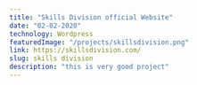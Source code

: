 ```yaml
---
title: "Skills Division official Website"
date: "02-02-2020"
technology: Wordpress
featuredImage: "/projects/skillsdivision.png"
link: https://skillsdivision.com/
slug: skills division
description: "this is very good project"
---
```

